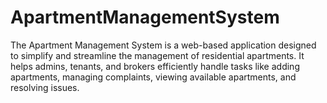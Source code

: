 # ApartmentManagementSystem
The Apartment Management System is a web-based application designed to simplify and streamline the management of residential apartments. It helps admins, tenants, and brokers efficiently handle tasks like adding apartments, managing complaints, viewing available apartments, and resolving issues.
